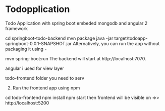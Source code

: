 # Todopplication
Todo Application with spring boot embeded mongodb and angular 2 framework

cd springboot-todo-backend
mvn package
java -jar target/todoapp-springboot-0.0.1-SNAPSHOT.jar
Alternatively, you can run the app without packaging it using -

mvn spring-boot:run
The backend  will start at http://localhost:7070.

angular i used for view layer 

todo-frontend folder you need to serv

2. Run the frontend app using npm

cd todo-frontend
npm install
npm start
then frontend will be visible on =>> http://localhost:5200